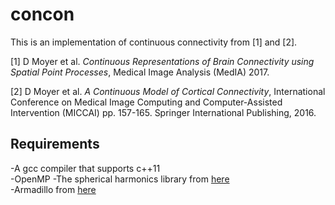 # concon

This is an implementation of continuous connectivity from [1] and [2].

[1] D Moyer et al. *Continuous Representations of Brain Connectivity using Spatial Point Processes*, Medical Image Analysis (MedIA) 2017.  

[2] D Moyer et al. *A Continuous Model of Cortical Connectivity*, International Conference on Medical Image Computing and Computer-Assisted Intervention (MICCAI) pp. 157-165. Springer International Publishing, 2016.  


Requirements
----
-A gcc compiler that supports c++11   
-OpenMP
-The spherical harmonics library from [here](https://github.com/google/spherical-harmonics)  
-Armadillo from [here](http://arma.sourceforge.net/)  


